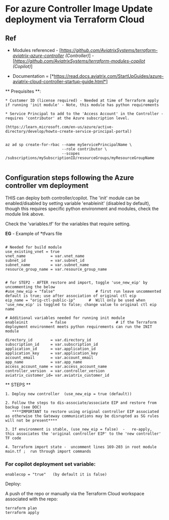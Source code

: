 # For azure Controller Image Update deployment via Terraform Cloud

## Ref

+  Modules referenced - [*https://github.com/AviatrixSystems/terraform-aviatrix-azure-controller  (Controller)*]
                      - [*https://github.com/AviatrixSystems/terraform-modules-copilot            (Copilot)*]


+  Documentation      = [*https://read.docs.aviatrix.com/StartUpGuides/azure-aviatrix-cloud-controller-startup-guide.html*]


** Prequisites **:    

```
* Customer ID (license required) - Needed at time of Terraform apply if running 'init module' - Note, this module has python requirements

* Service Principal to add to the 'Access Account' in the Controller - requires 'contributor' at the Azure subscription level.

(https://learn.microsoft.com/en-us/azure/active-directory/develop/howto-create-service-principal-portal)


az ad sp create-for-rbac --name myServicePrincipalName \
                         --role contributor \
                         --scopes /subscriptions/mySubscriptionID/resourceGroups/myResourceGroupName


```


## Configuration steps following the Azure controller vm deployment

THIS can deploy both controller/copilot.
The 'init' module can be enabled/disabled by setting variable 'enableinit' (disabled by default), though 
this requires specific python environment and modules, check the module link above.


Check the 'variables.tf' for the variables that require setting.

**EG**  - Example of *tfvars file 


```

# Needed for build module
use_existing_vnet = true
vnet_name           = var.vnet_name
subnet_id           = var.subnet_id
subnet_name         = var.subnet_name  
resource_group_name = var.resource_group_name


# for STEP2 - AFTER restore and import, toggle 'use_new_eip' by uncommenting the below
#use_new_eip = "false"                  # first run leave uncommented default is true; use after association of original ctl eip
eip_name = "orig-ctl-public-ip"      #  Will only be used when 'use_new_eip' is toggled to false; change value to original ctl eip name

# Additional variables needed for running init module
enableinit          = false                      # if the Terraform deployment environment meets python requirements can run the INIT module

directory_id        = var.directory_id 
subscription_id     = var.subscription_id
application_id      = var.application_id
application_key     = var.application_key
account_email       = var.account_email
app_name            = var.app_name
access_account_name = var.access_account_name
controller_version  = var.controller_version
aviatrix_customer_id= var.aviatrix_customer_id

```





** STEPS **

```
1. Deploy new controller  (use_new_eip = true (default))

2. Follow the steps to dis-associate/associate EIP and restore from backup (see DOC)
   ****IMPORTANT to restore using original controller EIP associated as otherwise the Gateway communications may be disrupted as SG rules will not be present****

3. If environment is stable, (use_new_eip = false)  -   re-apply,  this associates the 'original controller EIP' to the 'new controller' TF code

4. Terraform import state -  uncomment lines 169-203 in root module main.tf ;  run through import commands

```





### For copilot deployment set variable:

```
enablecop = "true"   (by default it is false)

```



Deploy:

A push of the repo or manually via the Terraform Cloud workspace associated with the repo:

```
terraform plan
terraform apply

```


